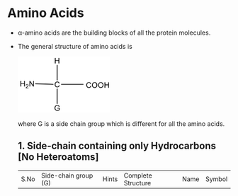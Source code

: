 # Amino Acids

- α-amino acids are the building blocks of all the protein molecules.
    
- The general structure of amino acids is
    
    <img src="../../_resources/d85846bd10ff0a08e69ee49ea411d262.png" alt="d85846bd10ff0a08e69ee49ea411d262.png" width="207" height="127" class="jop-noMdConv">
    
    where G is a side chain group which is different for all the amino acids.
    
    ## 1\. Side-chain containing only Hydrocarbons \[No Heteroatoms\]
    
    |     |     |     |     |     |     |
    | --- | --- | --- | --- | --- | --- |
    | S.No | Side-chain group (G) | Hints | Complete Structure | Name | Symbol |
   
	